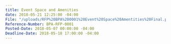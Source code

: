 ```yaml
---
title: Event Space and Amenities
date: 2018-05-21 12:25:00 -04:00
File: "/uploads/RFP%20BPA%200001%20Event%20Space%20Amentities%20Final.pdf"
Reference-Number: BPA-RFP-0001
Posted-Date: 2018-05-07 00:00:00 -04:00
Deadline-Date: 2018-05-18 17:00:00 -04:00
---
```


